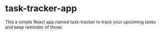 # task-tracker-app
This a simple React app named task-tracker to track your upcoming tasks and keep reminder of those.
